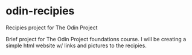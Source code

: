 # odin-recipies
Recipies project for The Odin Project

Brief project for The Odin Project foundations course. I will be creating a simple html website w/ links and pictures to the recipies.